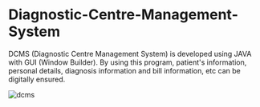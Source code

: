 # Diagnostic-Centre-Management-System
DCMS (Diagnostic Centre Management System) is developed using JAVA with GUI (Window Builder). By using this program, patient's information, personal details, diagnosis information and bill information, etc can be digitally ensured.


![dcms](https://user-images.githubusercontent.com/16850746/79693875-f83dfb80-828e-11ea-89f0-efc31746043c.png)
